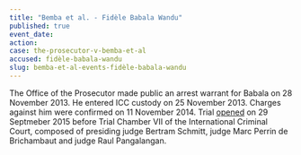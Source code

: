 ```yaml
---
title: "Bemba et al. - Fidèle Babala Wandu"
published: true
event_date:
action:
case: the-prosecutor-v-bemba-et-al
accused: fidèle-babala-wandu
slug: bemba-et-al-events-fidèle-babala-wandu
---
```


The Office of the Prosecutor made public an arrest warrant for Babala on 28 November 2013. He entered ICC custody on 25 November 2013. Charges against him were confirmed on 11 November 2014. Trial [opened](https://www.icc-cpi.int/en_menus/icc/press%20and%20media/press%20releases/Pages/pr1155.aspx) on 29 Septmeber 2015 before Trial Chamber VII of the International Criminal Court, composed of presiding judge Bertram Schmitt, judge Marc Perrin de Brichambaut and judge Raul Pangalangan.

